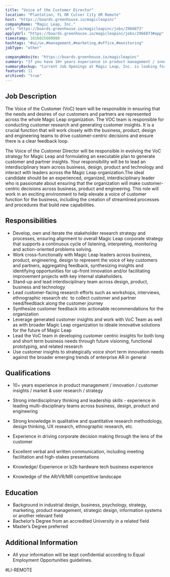 ```yaml
---
title: "Voice of the Customer Director"
location: "Plantation, FL OR Culver City OR Remote"
host: "https://boards.greenhouse.io/magicleapinc"
companyName: "Magic Leap, Inc."
url: "https://boards.greenhouse.io/magicleapinc/jobs/2966073"
applyUrl: "https://boards.greenhouse.io/magicleapinc/jobs/2966073#app"
timestamp: 1616025600000
hashtags: "#ui/ux,#management,#marketing,#office,#monitoring"
jobType: "other"

companyWebsite: "https://boards.greenhouse.io/magicleapinc"
summary: "If you have 10+ years experience in product management / innovation / customer insights / market & user research / strategy , Magic Leap has a job opening for a Voice of the Customer Director"
summaryBackup: "Current Job Openings at Magic Leap, Inc. is looking for a director that has experience in: #ui/ux, #management, #marketing."
featured: 11
archived: "true"
---
```


## Job Description

The Voice of the Customer (VoC) team will be responsible in ensuring that the needs and desires of our customers and partners are represented across the whole Magic Leap organization. The VOC team is responsible for conducting customer research and generating customer insights. It is a crucial function that will work closely with the business, product, design and engineering teams to drive customer-centric decisions and ensure there is a clear feedback loop.

The Voice of the Customer Director will be responsible in evolving the VoC strategy for Magic Leap and formulating an executable plan to generate customer and partner insights. Your responsibility will be to lead an interdisciplinary team across business, design, product and technology and interact with leaders across the Magic Leap organization.The ideal candidate should be an experienced, organized, interdisciplinary leader who is passionate about ensuring that the organization will make customer-centric decisions across business, product and engineering. This role will work in an exciting environment to help elevate a voice of customer function for the business, including the creation of streamlined processes and procedures that build new capabilities.

## Responsibilities

*   Develop, own and iterate the stakeholder research strategy and processes, ensuring alignment to overall Magic Leap corporate strategy that supports a continuous cycle of listening, interpreting, monitoring and action-oriented problems solving.
*   Work cross-functionally with Magic Leap leaders across business, product, engineering, design to represent the voice of key customers and partners, aggregating feedback, synthesizing insights and identifying opportunities for up-front innovation and/or facilitating improvement projects with key internal stakeholders.
*   Stand-up and lead interdisciplinary team across design, product, business and technology
*   Lead customer-facing research efforts such as workshops, interviews, ethnographic research etc  to collect customer and partner need/feedback along the customer journey
*   Synthesize customer feedback into actionable recommendations for the organization
*   Leverage generated customer insights and work with VoC Team as well as with broader Magic Leap organization to ideate innovative solutions for the future of Magic Leap 
*   Lead the VoC team in developing customer centric insights for both long and short term business needs through future visioning, functional prototyping, and related research
*   Use customer insights to strategically voice short term innovation needs against the broader emerging trends of enterprise AR in general

## Qualifications

*   10+ years experience in product management / innovation / customer insights / market & user research / strategy 
*   Strong interdisciplinary thinking and leadership skills - experience in leading multi-disciplinary teams across business, design, product and engineering 
*   Strong knowledge in qualitative and quantitative research methodology, design thinking, UX research, ethnographic research, etc. 
*   Experience in driving corporate decision making through the lens of the customer

*   Excellent verbal and written communication, including meeting facilitation and high-stakes presentations

*   Knowledge/ Experience or b2b hardware tech business experience
*   Knowledge of the AR/VR/MR competitive landscape

## Education

*   Background in industrial design, business, psychology, strategy, marketing, product management, strategic design, information systems or another relevant field
*   Bachelor’s Degree from an accredited University in a related field
*   Master’s Degree preferred

## Additional Information

*   All your information will be kept confidential according to Equal Employment Opportunities guidelines.

#LI-REMOTE
